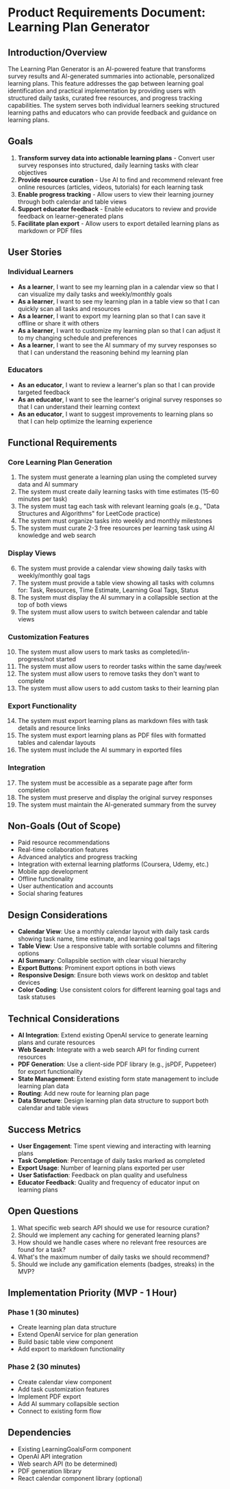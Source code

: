 # Product Requirements Document: Learning Plan Generator

## Introduction/Overview

The Learning Plan Generator is an AI-powered feature that transforms survey results and AI-generated summaries into actionable, personalized learning plans. This feature addresses the gap between learning goal identification and practical implementation by providing users with structured daily tasks, curated free resources, and progress tracking capabilities. The system serves both individual learners seeking structured learning paths and educators who can provide feedback and guidance on learning plans.

## Goals

1. **Transform survey data into actionable learning plans** - Convert user survey responses into structured, daily learning tasks with clear objectives
2. **Provide resource curation** - Use AI to find and recommend relevant free online resources (articles, videos, tutorials) for each learning task
3. **Enable progress tracking** - Allow users to view their learning journey through both calendar and table views
4. **Support educator feedback** - Enable educators to review and provide feedback on learner-generated plans
5. **Facilitate plan export** - Allow users to export detailed learning plans as markdown or PDF files

## User Stories

### Individual Learners
- **As a learner**, I want to see my learning plan in a calendar view so that I can visualize my daily tasks and weekly/monthly goals
- **As a learner**, I want to see my learning plan in a table view so that I can quickly scan all tasks and resources
- **As a learner**, I want to export my learning plan so that I can save it offline or share it with others
- **As a learner**, I want to customize my learning plan so that I can adjust it to my changing schedule and preferences
- **As a learner**, I want to see the AI summary of my survey responses so that I can understand the reasoning behind my learning plan

### Educators
- **As an educator**, I want to review a learner's plan so that I can provide targeted feedback
- **As an educator**, I want to see the learner's original survey responses so that I can understand their learning context
- **As an educator**, I want to suggest improvements to learning plans so that I can help optimize the learning experience

## Functional Requirements

### Core Learning Plan Generation
1. The system must generate a learning plan using the completed survey data and AI summary
2. The system must create daily learning tasks with time estimates (15-60 minutes per task)
3. The system must tag each task with relevant learning goals (e.g., "Data Structures and Algorithms" for LeetCode practice)
4. The system must organize tasks into weekly and monthly milestones
5. The system must curate 2-3 free resources per learning task using AI knowledge and web search

### Display Views
6. The system must provide a calendar view showing daily tasks with weekly/monthly goal tags
7. The system must provide a table view showing all tasks with columns for: Task, Resources, Time Estimate, Learning Goal Tags, Status
8. The system must display the AI summary in a collapsible section at the top of both views
9. The system must allow users to switch between calendar and table views

### Customization Features
10. The system must allow users to mark tasks as completed/in-progress/not started
11. The system must allow users to reorder tasks within the same day/week
12. The system must allow users to remove tasks they don't want to complete
13. The system must allow users to add custom tasks to their learning plan

### Export Functionality
14. The system must export learning plans as markdown files with task details and resource links
15. The system must export learning plans as PDF files with formatted tables and calendar layouts
16. The system must include the AI summary in exported files

### Integration
17. The system must be accessible as a separate page after form completion
18. The system must preserve and display the original survey responses
19. The system must maintain the AI-generated summary from the survey

## Non-Goals (Out of Scope)

- Paid resource recommendations
- Real-time collaboration features
- Advanced analytics and progress tracking
- Integration with external learning platforms (Coursera, Udemy, etc.)
- Mobile app development
- Offline functionality
- User authentication and accounts
- Social sharing features

## Design Considerations

- **Calendar View**: Use a monthly calendar layout with daily task cards showing task name, time estimate, and learning goal tags
- **Table View**: Use a responsive table with sortable columns and filtering options
- **AI Summary**: Collapsible section with clear visual hierarchy
- **Export Buttons**: Prominent export options in both views
- **Responsive Design**: Ensure both views work on desktop and tablet devices
- **Color Coding**: Use consistent colors for different learning goal tags and task statuses

## Technical Considerations

- **AI Integration**: Extend existing OpenAI service to generate learning plans and curate resources
- **Web Search**: Integrate with a web search API for finding current resources
- **PDF Generation**: Use a client-side PDF library (e.g., jsPDF, Puppeteer) for export functionality
- **State Management**: Extend existing form state management to include learning plan data
- **Routing**: Add new route for learning plan page
- **Data Structure**: Design learning plan data structure to support both calendar and table views

## Success Metrics

- **User Engagement**: Time spent viewing and interacting with learning plans
- **Task Completion**: Percentage of daily tasks marked as completed
- **Export Usage**: Number of learning plans exported per user
- **User Satisfaction**: Feedback on plan quality and usefulness
- **Educator Feedback**: Quality and frequency of educator input on learning plans

## Open Questions

1. What specific web search API should we use for resource curation?
2. Should we implement any caching for generated learning plans?
3. How should we handle cases where no relevant free resources are found for a task?
4. What's the maximum number of daily tasks we should recommend?
5. Should we include any gamification elements (badges, streaks) in the MVP?

## Implementation Priority (MVP - 1 Hour)

### Phase 1 (30 minutes)
- Create learning plan data structure
- Extend OpenAI service for plan generation
- Build basic table view component
- Add export to markdown functionality

### Phase 2 (30 minutes)
- Create calendar view component
- Add task customization features
- Implement PDF export
- Add AI summary collapsible section
- Connect to existing form flow

## Dependencies

- Existing LearningGoalsForm component
- OpenAI API integration
- Web search API (to be determined)
- PDF generation library
- React calendar component library (optional)
